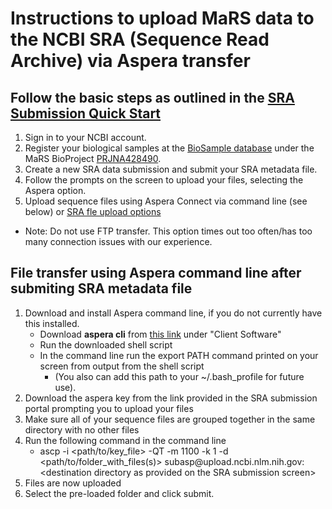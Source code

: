 # Instructions to upload MaRS data to the NCBI SRA (Sequence Read Archive) via Aspera transfer

## Follow the basic steps as outlined in the [SRA Submission Quick Start](https://www.ncbi.nlm.nih.gov/sra/docs/submit/)
1. Sign in to your NCBI account.
2. Register your biological samples at the [BioSample database](https://www.ncbi.nlm.nih.gov/biosample/) under the MaRS BioProject [PRJNA428490](https://www.ncbi.nlm.nih.gov/bioproject/?term=PRJNA428490). 
3. Create a new SRA data submission and submit your SRA metadata file.
4. Follow the prompts on the screen to upload your files, selecting the Aspera option.
5. Upload sequence files using Aspera Connect via command line (see below) or [SRA fle upload options](https://www.ncbi.nlm.nih.gov/sra/docs/submitfiles/)
* Note: Do not use FTP transfer. This option times out too often/has too many connection issues with our experience.

## File transfer using Aspera command line after submiting SRA metadata file
1. Download and install Aspera command line, if you do not currently have this installed.
    * Download **aspera cli** from [this link](http://downloads.asperasoft.com) under "Client Software"
    * Run the downloaded shell script
    * In the command line run the export PATH command printed on your screen from output from the shell script
      * (You also can add this path to your ~/.bash_profile for future use).
2. Download the aspera key from the link provided in the SRA submission portal prompting you to upload your files
3. Make sure all of your sequence files are grouped together in the same directory with no other files
4. Run the following command in the command line
    * ascp -i <path/to/key\_file> -QT -m 1100 -k 1 -d <path/to/folder\_with\_files(s)> subasp\@upload.ncbi.nlm.nih.gov\:\<destination directory as provided on the SRA submission screen>
5. Files are now uploaded
6. Select the pre-loaded folder and click submit.
